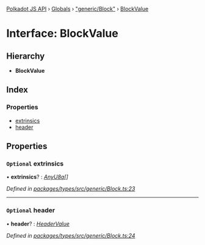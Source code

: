 [Polkadot JS API](../README.md) › [Globals](../globals.md) › ["generic/Block"](../modules/_generic_block_.md) › [BlockValue](_generic_block_.blockvalue.md)

# Interface: BlockValue

## Hierarchy

* **BlockValue**

## Index

### Properties

* [extrinsics](_generic_block_.blockvalue.md#optional-extrinsics)
* [header](_generic_block_.blockvalue.md#optional-header)

## Properties

### `Optional` extrinsics

• **extrinsics**? : *[AnyU8a](../modules/_types_helpers_.md#anyu8a)[]*

*Defined in [packages/types/src/generic/Block.ts:23](https://github.com/polkadot-js/api/blob/27cd9b1ca4/packages/types/src/generic/Block.ts#L23)*

___

### `Optional` header

• **header**? : *[HeaderValue](_generic_block_.headervalue.md)*

*Defined in [packages/types/src/generic/Block.ts:24](https://github.com/polkadot-js/api/blob/27cd9b1ca4/packages/types/src/generic/Block.ts#L24)*
